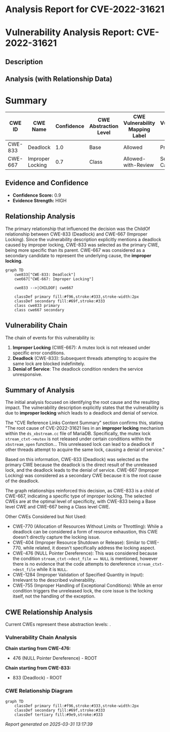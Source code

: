 # Analysis Report for CVE-2022-31621

# Vulnerability Analysis Report: CVE-2022-31621

## Description



## Analysis (with Relationship Data)

# Summary
| CWE ID | CWE Name | Confidence | CWE Abstraction Level | CWE Vulnerability Mapping Label | CWE-Vulnerability Mapping Notes |
|---|---|---|---|---|---|
| CWE-833 | Deadlock | 1.0 | Base | Allowed | Primary CWE |
| CWE-667 | Improper Locking | 0.7 | Class | Allowed-with-Review | Secondary Candidate |

## Evidence and Confidence

*   **Confidence Score:** 0.9
*   **Evidence Strength:** HIGH

## Relationship Analysis
The primary relationship that influenced the decision was the ChildOf relationship between CWE-833 (Deadlock) and CWE-667 (Improper Locking). Since the vulnerability description explicitly mentions a deadlock caused by improper locking, CWE-833 was selected as the primary CWE, being more specific than its parent. CWE-667 was considered as a secondary candidate to represent the underlying cause, the **improper locking**.

```mermaid
graph TD
    cwe833["CWE-833: Deadlock"]
    cwe667["CWE-667: Improper Locking"]

    cwe833 -->|CHILDOF| cwe667

    classDef primary fill:#f96,stroke:#333,stroke-width:2px
    classDef secondary fill:#69f,stroke:#333
    class cwe833 primary
    class cwe667 secondary
```

## Vulnerability Chain
The chain of events for this vulnerability is:
1.  **Improper Locking** (CWE-667): A mutex lock is not released under specific error conditions.
2.  **Deadlock** (CWE-833): Subsequent threads attempting to acquire the same lock are blocked indefinitely.
3.  **Denial of Service**: The deadlock condition renders the service unresponsive.

## Summary of Analysis
The initial analysis focused on identifying the root cause and the resulting impact. The vulnerability description explicitly states that the vulnerability is due to **improper locking** which leads to a deadlock and denial of service.

The "CVE Reference Links Content Summary" section confirms this, stating "The root cause of CVE-2022-31621 lies in an **improper locking** mechanism within the `ds_xbstream.cc` file of MariaDB. Specifically, the mutex lock `stream_ctxt->mutex` is not released under certain conditions within the `xbstream_open` function... This unreleased lock can lead to a deadlock if other threads attempt to acquire the same lock, causing a denial of service."

Based on this information, CWE-833 (Deadlock) was selected as the primary CWE because the deadlock is the direct result of the unreleased lock, and the deadlock leads to the denial of service. CWE-667 (Improper Locking) was considered as a secondary CWE because it is the root cause of the deadlock.

The graph relationships reinforced this decision, as CWE-833 is a child of CWE-667, indicating a specific type of improper locking. The selected CWEs are at the optimal level of specificity, with CWE-833 being a Base level CWE and CWE-667 being a Class level CWE.

Other CWEs Considered but Not Used:

*   CWE-770 (Allocation of Resources Without Limits or Throttling): While a deadlock can be considered a form of resource exhaustion, this CWE doesn't directly capture the locking issue.
*   CWE-404 (Improper Resource Shutdown or Release): Similar to CWE-770, while related, it doesn't specifically address the locking aspect.
*   CWE-476 (NULL Pointer Dereference): This was considered because the condition `stream_ctxt->dest_file == NULL` is mentioned, however there is no evidence that the code attempts to dereference `stream_ctxt->dest_file` while it is `NULL`.
*   CWE-1284 (Improper Validation of Specified Quantity in Input): Irrelevant to the described vulnerability.
* CWE-755 (Improper Handling of Exceptional Conditions): While an error condition triggers the unreleased lock, the core issue is the locking itself, not the handling of the exception.


## CWE Relationship Analysis

Current CWEs represent these abstraction levels: .


### Vulnerability Chain Analysis

**Chain starting from CWE-476:**
- 476 (NULL Pointer Dereference) - ROOT


**Chain starting from CWE-833:**
- 833 (Deadlock) - ROOT



### CWE Relationship Diagram

```mermaid
graph TD
    classDef primary fill:#f96,stroke:#333,stroke-width:2px
    classDef secondary fill:#69f,stroke:#333
    classDef tertiary fill:#9e9,stroke:#333
```



*Report generated on 2025-03-31 13:17:39*

